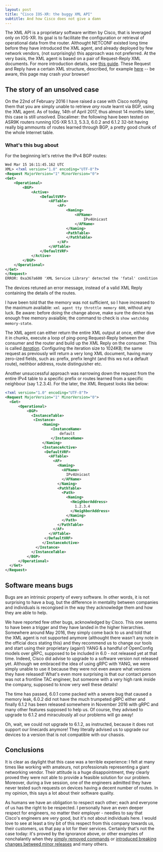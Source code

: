 ```yaml
---
layout: post
title: "Cisco IOS-XR: the buggy XML API"
subtitle: And how Cisco does not give a damn
---
```


The XML API is a proprietary software written by Cisco, that is leveraged only on IOS-XR. Its goal is to facilitate the configuration or retrieval of operational data from the router.
Althought NETCONF existed long time before they have introduced the XML agent, and already deployed by few network vendors, (not surprisingly) this approach was not preferred. At the very basis, the XML agent is based on a pair of Request-Reply XML documents. For more introduction details, see [this guide](http://www.cisco.com/c/en/us/td/docs/ios_xr_sw/iosxr_r4-1/xml/programming/guide/xl41apidoc/xl41over.html). These Request and Reply have a certain XML structure, described, for example [here](www.cisco.com/c/en/us/td/docs/routers/asr9000/software/asr9k_r4-3/xml/schemas/XR_XML_Schemas_ASR9K_430.html) -- be aware, this page may crash your browser!

The story of an unsolved case
-----------------------------

On the 22nd of February 2016 I have raised a case with Cisco notifying them that you are simply unable to retrieve _any_ route learnt via BGP, using the XML agent. As of today, 14th of April 2017, thus almost 14 months later, this case is still unsolved.
Discalimer: the following have been tested on ASR9K routers running IOS-XR 5.1.3, 5.3.3, 6.0.2 and 6.1.2 32-bit having really big ammounts of routes learned through BGP, a pretty good chunk of the whole Internet table.

### What's this bug about

For the beginning let's retrive the IPv4 BGP routes:

```xml
Wed Mar 15 16:11:45.162 UTC
XML> <?xml version="1.0" encoding="UTF-8"?>
<Request MajorVersion="1" MinorVersion="0">
<Get>
    <Operational>
        <BGP>
            <Active>
                <DefaultVRF>
                    <AFTable>
                        <AF>
                            <Naming>
                                <AFName>
                                    IPv4Unicast
                                </AFName>
                            </Naming>
                            <PathTable>
                            </PathTable>
                        </AF>
                    </AFTable>
                </DefaultVRF>
            </Active>
        </BGP>
    </Operational>
</Get>
</Request>
ERROR: 0xa367a600 'XML Service Library' detected the 'fatal' condition 'The throttle on the memory usage has been reached. Please optimize the request to query smaller data.'
```

The devices retuned an error message, instead of a valid XML Reply containing the details of the routes.

I have been told that the memory was not sufficient, so I have increased to the maximum available: ```xml agent tty throttle memory 600```, without any luck. Be aware: before doing the change above, make sure the device has enough free memory avaialble; the command to check is ```show watchdog memory-state```.

The XML agent can either return the entire XML output at once, either dive it in chunks, execute a loop of ping-pong Request-Reply between the consumer and the router and build up the XML Reply on the consumer. This is called [*iteration*](http://www.cisco.com/c/en/us/td/docs/ios_xr_sw/iosxr_r4-1/xml/programming/guide/xl41apidoc/xl41iter.html#wpxref82638). Configuring the iteration size to 1024KB; the same request as previously will return a very long XML document, having many zero-ized fields, such as: prefix, prefix lenght (and this ws not a default route), neithbor address, route distinguisher etc.

Another unsuccessful approach was narrowing down the request from the entire IPv4 table to a specific prefix or routes learned from a specific neighbour (say 1.2.3.4). For the later, the XML Request looks like below:

```xml
<?xml version="1.0" encoding="UTF-8"?>
<Request MajorVersion="1" MinorVersion="0">
  <Get>
      <Operational>
          <BGP>
            <InstanceTable>
             <Instance>
                 <Naming>
                     <InstanceName>
                         default
                     </InstanceName>
                 </Naming>
                 <InstanceActive>
                  <DefaultVRF>
                    <AFTable>
                      <AF>
                        <Naming>
                          <AFName>
                            IPv4Unicast
                          </AFName>
                        </Naming>
                        <PathTable>
                          <Path>
                            <Naming>
                              <NeighborAddress>
                                1.2.3.4
                              </NeighborAddress>
                            </Naming>
                          </Path>
                        </PathTable>
                      </AF>
                    </AFTable>
                  </DefaultVRF>
                 </InstanceActive>
              </Instance>
            </InstanceTable>
          </BGP>
      </Operational>
  </Get>
</Request>
```

Software means bugs
-------------------

Bugs are an intrinsic property of every software. In other words, it is not surprising to have a bug, but the difference in mentality between companies and individuals is recongised in the way they acknowledge them and how they are able to help.

We have reported few other bugs, acknowledged by Cisco. This one seems to have been a trigger and they have landed in the higher hierarchies. Somewhere around May 2016, they simply come back to us and told that the XML agent is not supported anymore (althought there wasn't any note in the official docs stating this) and they recommend us to change our tools and start using their proprietary (again!) YANG & a handful of OpenConfig models over gRPC, supposed to be included in 6.0 - not released yet at that time. Indeed, Cisco did advise to upgrade to a software version not released yet. Although we embraced the idea of using gRPC with YANG, we were simply unable to use it because they were not even aware what versions they have released! What's even more surprising is that our contact person was not a frontline TAC engineer, but someone with a very high rank inside the company, supposed to know very well these details!

The time has passed, 6.0.1 come packed with a severe bug that caused a memory leak, 6.0.2 did not have the much trumpeted gRPC either and finally 6.1.2 has been released somewhere in November 2016 with gRPC and many other features supposed to help us. Of course, they advised to upgrade to 6.1.2 and miraculously all our problems will go away!

Oh, wait, we could not upgrade to 6.1.2, as instructed, because it does not support our linecards anymore! They literally advised us to upgrade our devices to a version that is not compatible with our chassis.

Conclusions
-----------

It is clear as daylight that this case was a terrible experience: I felt at many times like working with amateurs, not professionals representing a giant networking vendor. Their attitude is a huge disappointment, they clearly proved they were not able to provide a feasible solution for our problem. Moreover, during a live session, one of the engineers admitted they have never tested such requests on devices having a decent number of routes. In my opinion, this says a lot about their software quality.

As humans we have an obligation to respect each other; each and everyone of us has the right to be respected. I personally have an even deeper respect for engineers, no matter their employer - needles to say that Cisco's engineers are very good, but it's not about individuals here. I would love to see at least a tiny bit of this respect from this company towards us, their customers, us that pay a lot for their services. Certainly that's not the case today: it's proved by the ignorance above, or other examples of nonchalantly when they [simply removed commands](http://blog.ipspace.net/2017/04/lets-drop-some-random-commands-shall-we.html) or [introduced breaking changes betweed minor releases](http://www.fragmentationneeded.net/2017/03/cisco-not-serious-about-network.html) and many others.
